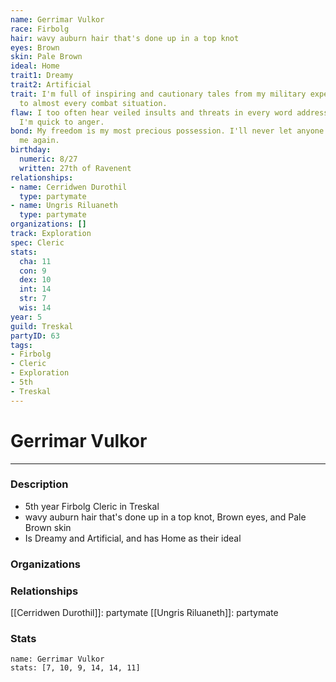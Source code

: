 ```yaml
---
name: Gerrimar Vulkor
race: Firbolg
hair: wavy auburn hair that's done up in a top knot
eyes: Brown
skin: Pale Brown
ideal: Home
trait1: Dreamy
trait2: Artificial
trait: I'm full of inspiring and cautionary tales from my military experience relevant
  to almost every combat situation.
flaw: I too often hear veiled insults and threats in every word addressed to me, and
  I'm quick to anger.
bond: My freedom is my most precious possession. I'll never let anyone take it from
  me again.
birthday:
  numeric: 8/27
  written: 27th of Ravenent
relationships:
- name: Cerridwen Durothil
  type: partymate
- name: Ungris Riluaneth
  type: partymate
organizations: []
track: Exploration
spec: Cleric
stats:
  cha: 11
  con: 9
  dex: 10
  int: 14
  str: 7
  wis: 14
year: 5
guild: Treskal
partyID: 63
tags:
- Firbolg
- Cleric
- Exploration
- 5th
- Treskal
---
```

# Gerrimar Vulkor
---
### Description
- 5th year Firbolg Cleric in Treskal
- wavy auburn hair that's done up in a top knot, Brown eyes, and Pale Brown skin
- Is Dreamy and Artificial, and has Home as their ideal

### Organizations
### Relationships
[[Cerridwen Durothil]]: partymate
[[Ungris Riluaneth]]: partymate
### Stats
```statblock
name: Gerrimar Vulkor
stats: [7, 10, 9, 14, 14, 11]
```
